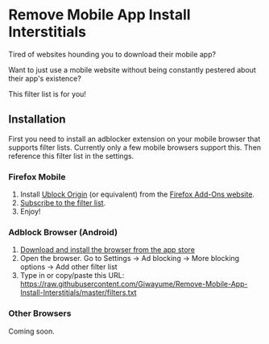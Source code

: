 # Remove Mobile App Install Interstitials

Tired of websites hounding you to download their mobile app?

Want to just use a mobile website without being constantly pestered about their app's existence?

This filter list is for you!

## Installation

First you need to install an adblocker extension on your mobile browser that supports filter lists. Currently only a few mobile browsers support this. Then reference this filter list in the settings.

### Firefox Mobile

1. Install [Ublock Origin](https://addons.mozilla.org/en-US/firefox/addon/ublock-origin/?src=search) (or equivalent) from the [Firefox Add-Ons website](https://addons.mozilla.org/).
2. [Subscribe to the filter list](https://raw.githubusercontent.com/Giwayume/Remove-Mobile-App-Install-Interstitials/master/filters.txt).
3. Enjoy!

### Adblock Browser (Android)

1. [Download and install the browser from the app store](https://play.google.com/store/apps/details?id=org.adblockplus.browser)
2. Open the browser. Go to Settings -> Ad blocking -> More blocking options -> Add other filter list
3. Type in or copy/paste this URL: https://raw.githubusercontent.com/Giwayume/Remove-Mobile-App-Install-Interstitials/master/filters.txt

### Other Browsers

Coming soon.
